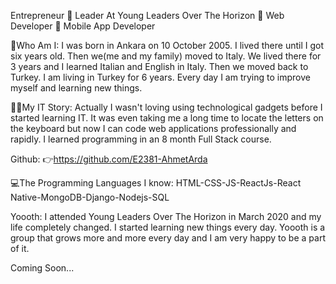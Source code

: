 Entrepreneur 📍 Leader At Young Leaders Over The Horizon 📍 Web Developer 📍 Mobile App Developer

📌Who Am I:
I was born in Ankara on 10 October 2005. I lived there until I got six years old. Then we(me and my family) moved to Italy. We lived there for 3 years and I learned Italian and English in Italy. Then we moved back to Turkey. I am living in Turkey for 6 years. Every day I am trying to improve myself and learning new things.

👨‍💻My IT Story:
Actually I wasn't loving using technological gadgets before I started learning IT. It was even taking me a long time to locate the letters on the keyboard but now I can code web applications professionally and rapidly. I learned programming in an 8 month Full Stack course.

Github:
👉https://github.com/E2381-AhmetArda

💻The Programming Languages I know:
HTML-CSS-JS-ReactJs-React Native-MongoDB-Django-Nodejs-SQL

Yoooth:
I attended Young Leaders Over The Horizon in March 2020 and my life completely changed. I started learning new things every day. Yoooth is a group that grows more and more every day and I am very happy to be a part of it.

Coming Soon... 
